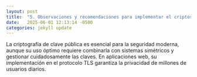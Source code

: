 ```yaml
---
layout: post
title:  "5. Observaciones y recomendaciones para implementar el criptosistema."
date:   2025-06-01 12:13:14 -0500
categories: jekyll update
---
```


La criptografía de clave pública es esencial para la seguridad moderna,
aunque su uso óptimo requiere combinarla con sistemas simétricos y gestionar cuidadosamente las claves. 
En aplicaciones web, su implementación en el protocolo TLS garantiza la privacidad de millones de usuarios diarios.
